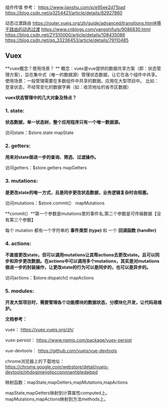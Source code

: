 组件传值
参考：
https://www.jianshu.com/p/e95ee2d71bad
https://blog.csdn.net/q3254421/article/details/82927860

动态过渡路由
https://router.vuejs.org/zh/guide/advanced/transitions.html#基于路由的动态过渡
https://www.cnblogs.com/yangshifu/p/9086830.html
https://blog.csdn.net/ZYS10000/article/details/108435086
https://blog.csdn.net/qq_33236453/article/details/79110485


## Vuex
**vuex概念？使用场景？ **
概念：vuex是vue提供的数据共享方案（即：状态管理方案），旨在集中式（唯一的数据源）管理状态数据，让它在各个组件中共享。
使用场景：一般管理需要在多数组件中共享的数据。应用在大型项目中。
比如：登录状态，不经常变化的数据字典（如：收货地址的省市区数据）

**vuex状态管理中的几大对象及特点？**

### 1. state: 

**状态数据，单一状态树，整个应用程序只有一个唯一数据源。**

访问state：$store.state  mapState

### 2. getters: 

**用来对state做进一步的查询、筛选、过滤操作。**

访问getters：$store.getters   mapGetters

### 3. mutations: 
**是更改state的唯一方式，且是同步更改状态数据，业务逻辑复杂时会阻塞。**

访问mutations：$store.commit(）  mapMutations

**commit(）**第一个参数是mutations里的事件名;第二个参数是可传输数据【没有第三个参数】

每个 mutation 都有一个字符串的 **事件类型 (type)** 和 一个 **回调函数 (handler)**

### 4. actions: 

**不直接更改state，但可以调用mutations让其帮actions去更改state。且可以同步和异步更改数据。在actions中可以调用多个mutations，其实是对mutations做进一步的封装操作，让更改state的行为可以是同步的，也可以是异步的。**

访问actions：$store.dispatch()  mapActions

### 5. modules: 
**开发大型项目时，需要管理各个功能模块的数据状态，分模块化开发，让代码易维护。**





**文档参考：**

vuex：
https://vuex.vuejs.org/zh/

vuex-persist：
https://www.npmjs.com/package/vuex-persist

vue-devtools：
https://github.com/vuejs/vue-devtools

chrome浏览器上的下载地址：
https://chrome.google.com/webstore/detail/vuejs-devtools/nhdogjmejiglipccpnnnanhbledajbpd

映射函数：mapState,mapGetters,mapMutations,mapActions

mapState,mapGetters映射到计算属性computed上。
mapMutations,mapActions映射到方法methods上。




